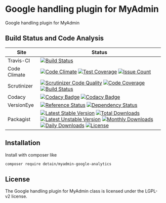 # Google handling plugin for MyAdmin

Google handling plugin for MyAdmin

## Build Status and Code Analysis

Site          | Status
--------------|---------------------------
Travis-CI     | [![Build Status](https://travis-ci.org/detain/myadmin-google-analytics.svg?branch=master)](https://travis-ci.org/detain/myadmin-google-analytics)
Code Climate  | [![Code Climate](https://codeclimate.com/github/detain/myadmin-google-analytics/badges/gpa.svg)](https://codeclimate.com/github/detain/myadmin-google-analytics) [![Test Coverage](https://codeclimate.com/github/detain/myadmin-google-analytics/badges/coverage.svg)](https://codeclimate.com/github/detain/myadmin-google-analytics/coverage) [![Issue Count](https://codeclimate.com/github/detain/myadmin-google-analytics/badges/issue_count.svg)](https://codeclimate.com/github/detain/myadmin-google-analytics)
Scrutinizer   | [![Scrutinizer Code Quality](https://scrutinizer-ci.com/g/detain/myadmin-google-analytics/badges/quality-score.png?b=master)](https://scrutinizer-ci.com/g/detain/myadmin-google-analytics/?branch=master) [![Code Coverage](https://scrutinizer-ci.com/g/detain/myadmin-google-analytics/badges/coverage.png?b=master)](https://scrutinizer-ci.com/g/detain/myadmin-google-analytics/?branch=master) [![Build Status](https://scrutinizer-ci.com/g/detain/myadmin-google-analytics/badges/build.png?b=master)](https://scrutinizer-ci.com/g/detain/myadmin-google-analytics/build-status/master)
Codacy        | [![Codacy Badge](https://api.codacy.com/project/badge/Grade/226251fc068f4fd5b4b4ef9a40011d06)](https://www.codacy.com/app/detain/myadmin-google-analytics) [![Codacy Badge](https://api.codacy.com/project/badge/Coverage/25fa74eb74c947bf969602fcfe87e349)](https://www.codacy.com/app/detain/myadmin-google-analytics?utm_source=github.com&utm_medium=referral&utm_content=detain/myadmin-google-analytics&utm_campaign=Badge_Coverage)
VersionEye    | [![Reference Status](https://www.versioneye.com/php/detain:myadmin-google-analytics/reference_badge.svg?style=flat)](https://www.versioneye.com/php/detain:myadmin-google-analytics/references) [![Dependency Status](https://www.versioneye.com/user/projects/592f7318bafc5500414dfd2a/badge.svg?style=flat-square)](https://www.versioneye.com/user/projects/592f7318bafc5500414dfd2a)
Packagist     | [![Latest Stable Version](https://poser.pugx.org/detain/myadmin-google-analytics/version)](https://packagist.org/packages/detain/myadmin-google-analytics) [![Total Downloads](https://poser.pugx.org/detain/myadmin-google-analytics/downloads)](https://packagist.org/packages/detain/myadmin-google-analytics) [![Latest Unstable Version](https://poser.pugx.org/detain/myadmin-google-analytics/v/unstable)](//packagist.org/packages/detain/myadmin-google-analytics) [![Monthly Downloads](https://poser.pugx.org/detain/myadmin-google-analytics/d/monthly)](https://packagist.org/packages/detain/myadmin-google-analytics) [![Daily Downloads](https://poser.pugx.org/detain/myadmin-google-analytics/d/daily)](https://packagist.org/packages/detain/myadmin-google-analytics) [![License](https://poser.pugx.org/detain/myadmin-google-analytics/license)](https://packagist.org/packages/detain/myadmin-google-analytics)


## Installation

Install with composer like

```sh
composer require detain/myadmin-google-analytics
```

## License

The Google handling plugin for MyAdmin class is licensed under the LGPL-v2 license.

